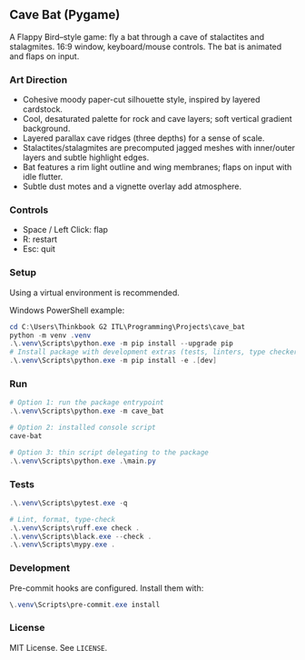 ## Cave Bat (Pygame)

A Flappy Bird–style game: fly a bat through a cave of stalactites and stalagmites. 16:9 window, keyboard/mouse controls. The bat is animated and flaps on input.

### Art Direction
- Cohesive moody paper-cut silhouette style, inspired by layered cardstock.
- Cool, desaturated palette for rock and cave layers; soft vertical gradient background.
- Layered parallax cave ridges (three depths) for a sense of scale.
- Stalactites/stalagmites are precomputed jagged meshes with inner/outer layers and subtle highlight edges.
- Bat features a rim light outline and wing membranes; flaps on input with idle flutter.
- Subtle dust motes and a vignette overlay add atmosphere.

### Controls
- Space / Left Click: flap
- R: restart
- Esc: quit

### Setup
Using a virtual environment is recommended.

Windows PowerShell example:

```powershell
cd C:\Users\Thinkbook G2 ITL\Programming\Projects\cave_bat
python -m venv .venv
.\.venv\Scripts\python.exe -m pip install --upgrade pip
# Install package with development extras (tests, linters, type checker)
.\.venv\Scripts\python.exe -m pip install -e .[dev]
```

### Run

```powershell
# Option 1: run the package entrypoint
.\.venv\Scripts\python.exe -m cave_bat

# Option 2: installed console script
cave-bat

# Option 3: thin script delegating to the package
.\.venv\Scripts\python.exe .\main.py
```

### Tests

```powershell
.\.venv\Scripts\pytest.exe -q

# Lint, format, type-check
.\.venv\Scripts\ruff.exe check .
.\.venv\Scripts\black.exe --check .
.\.venv\Scripts\mypy.exe .
```

### Development

Pre-commit hooks are configured. Install them with:

```powershell
\.venv\Scripts\pre-commit.exe install
```

### License

MIT License. See `LICENSE`.
